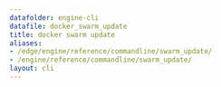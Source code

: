 ```yaml
---
datafolder: engine-cli
datafile: docker_swarm_update
title: docker swarm update
aliases:
- /edge/engine/reference/commandline/swarm_update/
- /engine/reference/commandline/swarm_update/
layout: cli
---
```


<!--
This page is automatically generated from Docker's source code. If you want to
suggest a change to the text that appears here, open a ticket or pull request
in the source repository on GitHub:

https://github.com/docker/cli
-->
